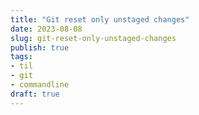 ```yaml
---
title: "Git reset only unstaged changes"
date: 2023-08-08
slug: git-reset-only-unstaged-changes
publish: true
tags:
- til
- git
- commandline
draft: true
---
```



